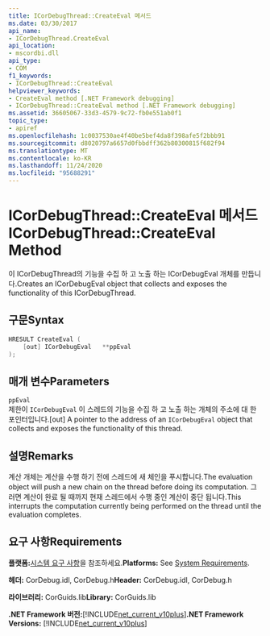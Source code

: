 ```yaml
---
title: ICorDebugThread::CreateEval 메서드
ms.date: 03/30/2017
api_name:
- ICorDebugThread.CreateEval
api_location:
- mscordbi.dll
api_type:
- COM
f1_keywords:
- ICorDebugThread::CreateEval
helpviewer_keywords:
- CreateEval method [.NET Framework debugging]
- ICorDebugThread::CreateEval method [.NET Framework debugging]
ms.assetid: 36605067-33d3-4579-9c72-fb0e551ab0f1
topic_type:
- apiref
ms.openlocfilehash: 1c0037530ae4f40be5bef4da8f398afe5f2bbb91
ms.sourcegitcommit: d8020797a6657d0fbbdff362b80300815f682f94
ms.translationtype: MT
ms.contentlocale: ko-KR
ms.lasthandoff: 11/24/2020
ms.locfileid: "95688291"
---
```

# <a name="icordebugthreadcreateeval-method"></a><span data-ttu-id="d9ee1-102">ICorDebugThread::CreateEval 메서드</span><span class="sxs-lookup"><span data-stu-id="d9ee1-102">ICorDebugThread::CreateEval Method</span></span>

<span data-ttu-id="d9ee1-103">이 ICorDebugThread의 기능을 수집 하 고 노출 하는 ICorDebugEval 개체를 만듭니다.</span><span class="sxs-lookup"><span data-stu-id="d9ee1-103">Creates an ICorDebugEval object that collects and exposes the functionality of this ICorDebugThread.</span></span>  
  
## <a name="syntax"></a><span data-ttu-id="d9ee1-104">구문</span><span class="sxs-lookup"><span data-stu-id="d9ee1-104">Syntax</span></span>  
  
```cpp  
HRESULT CreateEval (  
    [out] ICorDebugEval   **ppEval  
);  
```  
  
## <a name="parameters"></a><span data-ttu-id="d9ee1-105">매개 변수</span><span class="sxs-lookup"><span data-stu-id="d9ee1-105">Parameters</span></span>  

 `ppEval`  
 <span data-ttu-id="d9ee1-106">제한이 `ICorDebugEval` 이 스레드의 기능을 수집 하 고 노출 하는 개체의 주소에 대 한 포인터입니다.</span><span class="sxs-lookup"><span data-stu-id="d9ee1-106">[out] A pointer to the address of an `ICorDebugEval` object that collects and exposes the functionality of this thread.</span></span>  
  
## <a name="remarks"></a><span data-ttu-id="d9ee1-107">설명</span><span class="sxs-lookup"><span data-stu-id="d9ee1-107">Remarks</span></span>  

 <span data-ttu-id="d9ee1-108">계산 개체는 계산을 수행 하기 전에 스레드에 새 체인을 푸시합니다.</span><span class="sxs-lookup"><span data-stu-id="d9ee1-108">The evaluation object will push a new chain on the thread before doing its computation.</span></span> <span data-ttu-id="d9ee1-109">그러면 계산이 완료 될 때까지 현재 스레드에서 수행 중인 계산이 중단 됩니다.</span><span class="sxs-lookup"><span data-stu-id="d9ee1-109">This interrupts the computation currently being performed on the thread until the evaluation completes.</span></span>  
  
## <a name="requirements"></a><span data-ttu-id="d9ee1-110">요구 사항</span><span class="sxs-lookup"><span data-stu-id="d9ee1-110">Requirements</span></span>  

 <span data-ttu-id="d9ee1-111">**플랫폼:**[시스템 요구 사항](../../get-started/system-requirements.md)을 참조하세요.</span><span class="sxs-lookup"><span data-stu-id="d9ee1-111">**Platforms:** See [System Requirements](../../get-started/system-requirements.md).</span></span>  
  
 <span data-ttu-id="d9ee1-112">**헤더:** CorDebug.idl, CorDebug.h</span><span class="sxs-lookup"><span data-stu-id="d9ee1-112">**Header:** CorDebug.idl, CorDebug.h</span></span>  
  
 <span data-ttu-id="d9ee1-113">**라이브러리:** CorGuids.lib</span><span class="sxs-lookup"><span data-stu-id="d9ee1-113">**Library:** CorGuids.lib</span></span>  
  
 <span data-ttu-id="d9ee1-114">**.NET Framework 버전:**[!INCLUDE[net_current_v10plus](../../../../includes/net-current-v10plus-md.md)]</span><span class="sxs-lookup"><span data-stu-id="d9ee1-114">**.NET Framework Versions:** [!INCLUDE[net_current_v10plus](../../../../includes/net-current-v10plus-md.md)]</span></span>

